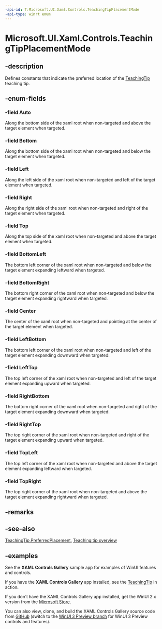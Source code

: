 ```yaml
---
-api-id: T:Microsoft.UI.Xaml.Controls.TeachingTipPlacementMode
-api-type: winrt enum
---
```


# Microsoft.UI.Xaml.Controls.TeachingTipPlacementMode

<!--
public enum TeachingTipPlacementMode
-->

## -description

Defines constants that indicate the preferred location of the [TeachingTip](teachingtip.md) teaching tip.

## -enum-fields

### -field Auto

Along the bottom side of the xaml root when non-targeted and above the target element when targeted.

### -field Bottom

Along the bottom side of the xaml root when non-targeted and below the target element when targeted.

### -field Left

Along the left side of the xaml root when non-targeted and left of the target element when targeted.

### -field Right

Along the right side of the xaml root when non-targeted and right of the target element when targeted.

### -field Top

Along the top side of the xaml root when non-targeted and above the target element when targeted.

### -field BottomLeft

The bottom left corner of the xaml root when non-targeted and below the target element expanding leftward when targeted.

### -field BottomRight

The bottom right corner of the xaml root when non-targeted and below the target element expanding rightward when targeted.

### -field Center

The center of the xaml root when non-targeted and pointing at the center of the target element when targeted.

### -field LeftBottom

The bottom left corner of the xaml root when non-targeted and left of the target element expanding downward when targeted.

### -field LeftTop

The top left corner of the xaml root when non-targeted and left of the target element expanding upward when targeted.

### -field RightBottom

The bottom right corner of the xaml root when non-targeted and right of the target element expanding downward when targeted.

### -field RightTop

The top right corner of the xaml root when non-targeted and right of the target element expanding upward when targeted.

### -field TopLeft

The top left corner of the xaml root when non-targeted and above the target element expanding leftward when targeted.

### -field TopRight

The top right corner of the xaml root when non-targeted and above the target element expanding rightward when targeted.

## -remarks

## -see-also

[TeachingTip.PreferredPlacement](teachingtip_preferredplacement.md), [Teaching tip overview](/windows/apps/design/controls/dialogs-and-flyouts/teaching-tip)

## -examples

See the **XAML Controls Gallery** sample app for examples of WinUI features and controls.

If you have the **XAML Controls Gallery** app installed, see the [TeachingTip](xamlcontrolsgallery:/item/TeachingTip) in action.

If you don't have the XAML Controls Gallery app installed, get the WinUI 2.x version from the [Microsoft Store](https://www.microsoft.com/p/xaml-controls-gallery/9msvh128x2zt).

You can also view, clone, and build the XAML Controls Gallery source code from [GitHub](https://github.com/Microsoft/Xaml-Controls-Gallery) (switch to the [WinUI 3 Preview branch](https://github.com/microsoft/Xaml-Controls-Gallery/tree/winui3preview) for WinUI 3 Preview controls and features).
